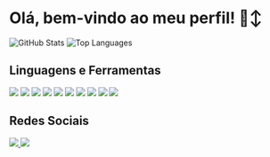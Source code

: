 # Olá, bem-vindo ao meu perfil! 🙂‍↕️

![GitHub Stats](https://github-readme-stats.vercel.app/api?username=shushimam&show_icons=true&theme=dark&count_private=true)
![Top Languages](https://github-readme-stats.vercel.app/api/top-langs/?username=shushimam&layout=compact&theme=dark)

## Linguagens e Ferramentas
<p align="left">
  <img src="https://img.shields.io/badge/Python-3776AB?style=for-the-badge&logo=python&logoColor=white" />
  <img src="https://img.shields.io/badge/Java-ED8B00?style=for-the-badge&logo=java&logoColor=white" />
  <img src="https://img.shields.io/badge/C-00599C?style=for-the-badge&logo=c&logoColor=white" />
  <img src="https://img.shields.io/badge/C%2B%2B-00599C?style=for-the-badge&logo=c%2B%2B&logoColor=white" />
  <img src="https://img.shields.io/badge/HTML5-E34F26?style=for-the-badge&logo=html5&logoColor=white" />
  <img src="https://img.shields.io/badge/CSS3-1572B6?style=for-the-badge&logo=css3&logoColor=white" />
  <img src="https://img.shields.io/badge/JavaScript-F7DF1E?style=for-the-badge&logo=javascript&logoColor=black" />
  <img src="https://img.shields.io/badge/React-20232A?style=for-the-badge&logo=react&logoColor=61DAFB" />
  <img src="https://img.shields.io/badge/Unity%23-239120?style=for-the-badge&logo=Unity&logoColor=black" />
  <img src="https://img.shields.io/badge/PostgreSQL-4169E1?style=for-the-badge&logo=postgresql&logoColor=white" />

</p>

## Redes Sociais
<p align="left">
  <a href="mailto:guilhermealtarugio@gmail.com">
    <img src="https://img.shields.io/badge/Gmail-D14836?style=for-the-badge&logo=gmail&logoColor=white" />
  </a>
  <a href="https://www.linkedin.com/in/guilherme-silva-7b3512318/">
    <img src="https://img.shields.io/badge/LinkedIn-0077B5?style=for-the-badge&logo=linkedin&logoColor=white" />
  </a>
</p>
